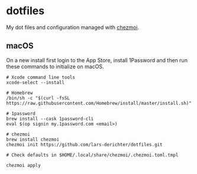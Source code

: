 # dotfiles
My dot files and configuration managed with [chezmoi](https://www.chezmoi.io).

## macOS

On a new install first login to the App Store, install 1Password and then run these commands to initialize on macOS.

```Shell
# Xcode command line tools
xcode-select --install

# Homebrew
/bin/sh -c "$(curl -fsSL https://raw.githubusercontent.com/Homebrew/install/master/install.sh)"

# 1password
brew install --cask 1password-cli
eval $(op signin my.1password.com <email>)

# chezmoi
brew install chezmoi
chezmoi init https://github.com/lars-derichter/dotfiles.git

# Check defaults in $HOME/.local/share/chezmoi/.chezmoi.toml.tmpl

chezmoi apply

```


